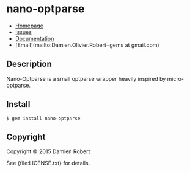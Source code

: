 # nano-optparse

* [Homepage](https://github.com/DamienRobert/nano-optparse#readme)
* [Issues](https://github.com/DamienRobert/nano-optparse/issues)
* [Documentation](http://rubydoc.info/gems/nano-optparse/frames)
* [Email](mailto:Damien.Olivier.Robert+gems at gmail.com)

## Description

Nano-Optparse is a small optparse wrapper heavily inspired by micro-optparse.

## Install

    $ gem install nano-optparse

## Copyright

Copyright © 2015 Damien Robert

See {file:LICENSE.txt} for details.
